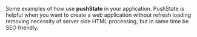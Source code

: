 Some examples of how use **pushState** in your application. PushState is helpful when you want to create a web application without refresh loading removing necessity of server side HTML processing, but in same time be SEO friendly.